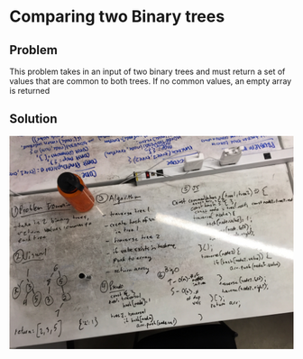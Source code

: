 # Comparing two Binary trees

## Problem
This problem takes in an input of two binary trees and must return a set of values that are common to both trees. If no common values, an empty array is returned

## Solution
![](../assets/tree-comparison.jpg)